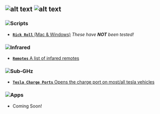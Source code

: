 ![alt text](https://i.imgur.com/XD6ngzD.png)
![alt text](https://i.imgur.com/60Rcxwg.png)
---

### ![Scripts](https://i.imgur.com/JueQkeA.png)

- [**`Rick Roll`** (Mac & Windows)](https://github.com/ItzQuk/QukFlipper/tree/main/Scripts/BadUSB/Rick%20Roll) *These have **NOT** been tested!*

### ![Infrared](https://i.imgur.com/sbDS645.png)

- [**`Remotes`** A list of infared remotes](https://github.com/ItzQuk/QukFlipper/tree/main/Scripts/Infrared/Remotes)

### ![Sub-GHz](https://i.imgur.com/gzOQPxa.png)

- [**`Tesla Charge Ports`** Opens the charge port on most/all tesla vehicles](https://github.com/ItzQuk/QukFlipper/tree/main/Scripts/Sub-GHz/Tesla)

### ![Apps](https://i.imgur.com/PTBL20O.png)

- Coming Soon!
